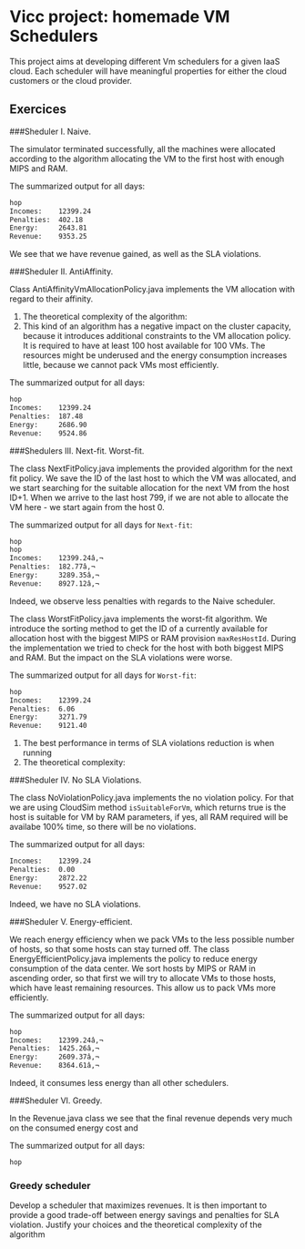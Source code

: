 # Vicc project: homemade VM Schedulers

This project aims at developing different Vm schedulers for a given IaaS cloud. Each scheduler will have meaningful properties for either the cloud customers or the cloud provider.


## Exercices

###Sheduler I. Naive.

The simulator terminated successfully, all the machines were allocated according to the algorithm allocating the VM to the first host with enough MIPS and RAM.

The summarized output for all days:
```sh
hop
Incomes:    12399.24
Penalties:  402.18
Energy:     2643.81
Revenue:    9353.25
```

We see that we have revenue gained, as well as the SLA violations.


###Sheduler II. AntiAffinity.

Class AntiAffinityVmAllocationPolicy.java implements the VM allocation with regard to their affinity. 
1. The theoretical complexity of the algorithm:
1. This kind of an algorithm has a negative impact on the cluster capacity, because it introduces additional constraints to the VM allocation policy. It is required to have at least 100 host available for 100 VMs. The resources might be underused and the energy consumption increases  little, because we cannot pack VMs most efficiently.

The summarized output for all days:
```sh
hop
Incomes:    12399.24
Penalties:  187.48
Energy:     2686.90
Revenue:    9524.86
```
	
###Shedulers III. Next-fit. Worst-fit.

The class NextFitPolicy.java implements the provided algorithm for the next fit policy. We save the ID of the last host to which the VM was allocated, and we start searching for the suitable allocation for the next VM from the host ID+1. When we arrive to the last host 799, if we are not able to allocate the VM here - we start again from the host 0. 

The summarized output for all days for `Next-fit`:
```sh
hop
hop
Incomes:    12399.24â‚¬
Penalties:  182.77â‚¬
Energy:     3289.35â‚¬
Revenue:    8927.12â‚¬

```
Indeed, we observe less penalties with regards to the Naive scheduler.

The class WorstFitPolicy.java implements the worst-fit algorithm. 
We introduce the sorting method to get the ID of a currently available for allocation host with the biggest MIPS or RAM provision `maxResHostId`.
During the implementation we tried to check for the host with both biggest MIPS and RAM. But the impact on the SLA violations were worse.

The summarized output for all days for `Worst-fit`:
```sh
hop
Incomes:    12399.24
Penalties:  6.06
Energy:     3271.79
Revenue:    9121.40

```

1. The best performance in terms of SLA violations reduction is when running 
1. The theoretical complexity:

###Sheduler IV. No SLA Violations.

The class NoViolationPolicy.java implements the no violation policy. 
For that we are using CloudSim method `isSuitableForVm`, which returns true is the host is suitable for VM by RAM parameters, if yes, all RAM required will be availabe 100% time, so there will be no violations. 

The summarized output for all days:
```sh
Incomes:    12399.24
Penalties:  0.00
Energy:     2872.22
Revenue:    9527.02

```

Indeed, we have no SLA violations.

###Sheduler V. Energy-efficient.

We reach energy efficiency when we pack VMs to the less possible number of hosts, so that some hosts can stay turned off.
The class EnergyEfficientPolicy.java implements the policy to reduce energy consumption of the data center. We sort hosts by MIPS or RAM in ascending order, so that first we will try to allocate VMs to those hosts, which have least remaining resources. This allow us to pack VMs more efficiently. 

The summarized output for all days:
```sh
hop
Incomes:    12399.24â‚¬
Penalties:  1425.26â‚¬
Energy:     2609.37â‚¬
Revenue:    8364.61â‚¬

```

Indeed, it consumes less energy than all other schedulers.

###Sheduler VI. Greedy.

In the Revenue.java class we see that the final revenue depends very much on the consumed energy cost and 

The summarized output for all days:
```sh
hop

```

### Greedy scheduler

Develop a scheduler that maximizes revenues. It is then important to provide a good trade-off between energy savings and penalties for SLA violation. Justify your choices and the theoretical complexity of the algorithm
